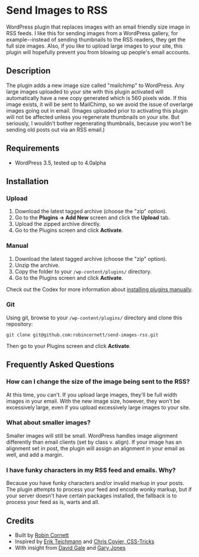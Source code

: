 # Send Images to RSS

WordPress plugin that replaces images with an email friendly size image in RSS feeds. I like this for sending images from a WordPress gallery, for example--instead of sending thumbnails to the RSS readers, they get the full size images. Also, if you like to upload large images to your site, this plugin will hopefully prevent you from blowing up people's email accounts.

## Description

The plugin adds a new image size called "mailchimp" to WordPress. Any large images uploaded to your site with this plugin activated will automatically have a new copy generated which is 560 pixels wide. If this image exists, it will be sent to MailChimp, so we avoid the issue of overlarge images going out in email. (Images uploaded prior to activating this plugin will not be affected unless you regenerate thumbnails on your site. But seriously, I wouldn't bother regenerating thumbnails, because you won't be sending old posts out via an RSS email.)

## Requirements
* WordPress 3.5, tested up to 4.0alpha

## Installation

### Upload

1. Download the latest tagged archive (choose the "zip" option).
2. Go to the __Plugins -> Add New__ screen and click the __Upload__ tab.
3. Upload the zipped archive directly.
4. Go to the Plugins screen and click __Activate__.

### Manual

1. Download the latest tagged archive (choose the "zip" option).
2. Unzip the archive.
3. Copy the folder to your `/wp-content/plugins/` directory.
4. Go to the Plugins screen and click __Activate__.

Check out the Codex for more information about [installing plugins manually](http://codex.wordpress.org/Managing_Plugins#Manual_Plugin_Installation).

### Git

Using git, browse to your `/wp-content/plugins/` directory and clone this repository:

`git clone git@github.com:robincornett/send-images-rss.git`

Then go to your Plugins screen and click __Activate__.

## Frequently Asked Questions

### How can I change the size of the image being sent to the RSS?

At this time, you can't. If you upload large images, they'll be full width images in your email. With the new image size, however, they won't be excessively large, even if you upload excessively large images to your site.

### What about smaller images?

Smaller images will still be small. WordPress handles image alignment differently than email clients (set by class v. align). If your image has an alignment set in post, the plugin will assign an alignment in your email as well, and add a margin.

### I have funky characters in my RSS feed and emails. Why?

Because you have funky characters and/or invalid markup in your posts. The plugin attempts to process your feed and encode wonky markup, but if your server doesn't have certain packages installed, the fallback is to process your feed as is, warts and all.

## Credits

* Built by [Robin Cornett](http://robincornett.com/)
* Inspired by [Erik Teichmann](http://www.eriktdesign.com/) and [Chris Coyier, CSS-Tricks](http://css-tricks.com/dealing-content-images-email/)
* With insight from [David Gale](http://davidsgale.com) and [Gary Jones](http://gamajo.com)